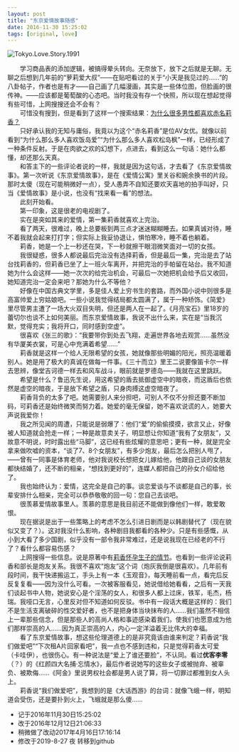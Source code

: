 ```yaml
---
layout: post
title: "东京爱情故事随感"
date: 2016-11-30 15:25:02
tags: [original, love]
---
```


![Tokyo.Love.Story.1991](http://upload-images.jianshu.io/upload_images/5674982-fd018281f8f76aaf.jpg?imageMogr2/auto-orient/strip%7CimageView2/2/w/1240)

　　学习商品表的添加逻辑，被搞得晕头转向。无奈放下，放下之后就是无聊。无聊之后想到几年前的“萝莉爱大叔”——在贴吧看过的关于“小天是我见过的……”的八卦帖子，作者也是有才——自己画了几幅漫画，其实是一些体位图，但脸画的很传神。——应该都是葡萄酸的心态吧。当时我没有存一个快照，所以现在想起觉得有些可惜，上网搜搜还会不会有？  
　　可惜没有搜到，但是看到了这样一个搜索结果：[为什么很多男性都喜欢赤名莉香？](https://www.zhihu.com/question/19554288)  
　　只好承认我的无知与庸俗，我竟以为这个“赤名莉香”是位AV女优。就像以前看到“为什么那么多人喜欢饭岛爱”“为什么那么多人喜欢松岛枫”一样，已经形成了一种条件反射。于是在肉欲之欢的幻想下，点进去，看到这么一句话：她什么都懂，却还那么天真。  
　　和答主下的一些评论者说的一样，我就是因为这句话，才去看了《东京爱情故事》。第一次听说《东京爱情故事》，是在《爱情公寓》里关谷和婉余换书的片段。那时太傻（现在可能稍微好一点），受人愚弄不自知还要欢天喜地的拍手叫好，只当《爱情故事》是小说，也没有“找来看一看”的想法。  
　　此刻开始看。  
　　第一印象，这是很老的电视剧了。  
　　实在是突如其来的爱情，第一集莉香就喜欢上完治。  
　　看了两天，很难过，晚上总要板到两三点才迷迷糊糊睡去。如果真诚对待，睡不着我就会起来打打字；但实际上我妥协退让，惧怕寒冷，睡不着也躺着。  
　　莉香，她是一个上一秒还在哭，下一秒就擦干眼泪微笑面对一切的女孩。  
　　我很疑惑，很多人都说最后完治没有选择莉香，但是最后一集，完治是去了站台找莉香的，但莉香已坐了上一班火车离开，并把完治的手帕留在站台。我不知道她为什么会这样——她一次次的给完治机会，可最后一次她把机会给予后又收回，她知道完治一定会来吧？那她为什么不等他？  
　　好像在中国古典文学里，多是佳人爱上穷书生的套路，而外国小说中则很多是高富帅爱上穷姑娘吧。一些小说我觉得结局都太圆满了，属于一种矫饰。《简爱》里尽管男主遭了一场大火双目失明，但还是两人在一起了。《月亮宝石》里18岁的蕾切尔也谈不上如何美丽。而东京爱情故事，我说不出什么来，实在是“当我沉默，觉得充实；我将开口，同时感到空虚”。  
　　很喜欢《张三的歌》：“我要带你到处去飞翔，走遍世界各地去观赏……虽然没有华厦美衣裳，可是心中充满着希望……”  
　　莉香就是这样一个给人无限希望的女孩，她就像那些明媚的阳光，照亮温暖着别人。她是用了极大的真诚在做每一件事。《三十而立》里王二说要像笛卡尔一样去思辨，像堂吉诃德一样去和风车战斗，眼前就是罗德岛——我就在这里跳跃。  
　　希望是什么？鲁迅先生说，用这希望的盾去抵御虚空中的暗夜，而这盾后也依然是虚空的暗夜，于是放下希望之盾，只身肉搏这虚空暗夜了。  
　　莉香背负的太多了吧。她需要别人来分担吧，可别人不仅不分担还要不断加码，可莉香还是始终微笑而努力着。她爱的毫无保留，她不喜欢说谎的人，她要大声说我爱你！  
　　我之所见闻的周遭，只能说是弱爆了：他们“爱”的偷偷摸摸，欲言又止，好像被人知道就会抢走一样；一种是故意卖关子，明显想让你知道“我有了女朋友”，又故意不明说，时时露出些“马脚”，这已经有些炫耀的意思吧；更有一种，就是完全拿来做吹嘘的资本，“谈了7、8个女朋友”，有多少炮友，最后怎么把别人甩了，——曾有一同事是体育老师，他对我说校长想把女儿嫁给他，他跟自己谈的女朋友都快结婚了，还不断的相亲，“想找到更好的”，连媒人都把自己的孙女介绍给他了。  
　　我也始终认为：爱情，这完全是自己的事。谈恋爱谈与不谈都是自己的事，长辈安排什么相亲，完全可以恭恭敬敬的回一句：您自己去谈吧。  
　　很羡慕爱情故事里人。羡慕的意思是我目前还不能做到像他们一样，敢爱敢恨。  
　　现在据说是出于一些策略上的考虑不怎么引进日剧而是以韩剧替代了（现在貌似又变了？）。这对我没什么影响，各种剧目我都看的各种少。只是有些感慨，从小到大看了多少国剧，似乎没有一部令我非常难过，还是说我现在已经老的不行了？看什么都容易伤感？  
　　上网搜得一些信息。说是原著中有[莉香怀孕生子的情节](http://news.163.com/16/0216/15/BFV4J6LT00014U9R.html)。也看到一些评论说莉香和部长是炮友关系。我很不喜欢“炮友”这个词（炮灰我倒是很喜欢）。几年前有段时间，我干快递搬运工，手头上有一本《玉观音》，每天睡前看一点，看完后反反复复看——因为没什么可看。一次被客服看见，她说借给她看看，之后有一天我们谈起书中人物，她说安心是个淫荡的女人，和很多人都上过床，铁军，毛杰，杨瑞。我哑口无言，心里反对但不知道如何反驳。书中有一段话大概是这样的：我们不是生活支离破碎的性交爱好者，也不是把身体当块抹布的人……我们虽然不相信上一辈那些信念，但是那些人的高尚人格和事迹感染着我们，使我们也愿意成为他们那样崇高的人……因为真正崇高的人，内心一定洋溢着无比伟大的幸福。  
　　看了东京爱情故事，想这些伦理道德上的是非究竟该由谁来判定？莉香说“我们做爱吧”“下次租A片回家看吧”，我一点也不感到违和，只是觉得莉香太可爱（卡哇伊），也很伤心。有一种说法是“爱上了谁还要脸”，不认同。看过**优客李零**（？）的《红颜四大名捕·忘情水》，最后作者说她写的这些女子或被抛弃、被辜负、被欺侮……《阿金》里说男权社会都是男人说了算，将一切罪过都推到女人头上。  
　　莉香说“我们做爱吧”，我想到的是《大话西游》的台词：就像飞蛾一样，明知道会受伤，还是要扑到火上，飞蛾就是那么傻……  

- 记于2016年11月30日15:25:02
- 改于2016年12月12日21:06:33
- 稍微做了改动2017年4月16日17:16:14
- 修改于2019-8-27 夜 转移到github